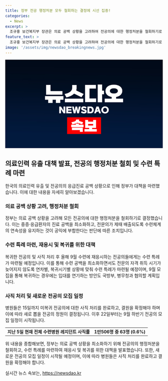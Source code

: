 ```yaml
---
title: 정부 전공 행정처분 모두 철회하는 결정에 시선 집중!
categories:
  - News
excerpt: >
  조규홍 보건복지부 장관은 의료 공백 상황을 고려하여 전공의에 대한 행정처분을 철회하기로 했다. 이에 따라 복지부는 사직 처리를 완료한 병원에 대해 새로운 전공의 정원을 결정할 예정이며, 수련에 재응시하는 전공의들에게는 특례를 마련할 계획이다. 또한, 복귀하는 전공의들에 대해서는 입대를 연기하는 방안을 국방부, 병무청과 협의할 예정이다. 이러한 조치는 중증·응급환자의 진료 공백을 최소화하고, 전문의의 수련체계를 유지하기 위한 것이라고 밝혔다.
feature_text: >
  조규홍 보건복지부 장관은 의료 공백 상황을 고려하여 전공의에 대한 행정처분을 철회하기로 했다. 이에 따라 복지부는 사직 처리를 완료한 병원에 대해 새로운 전공의 정원을 결정할 예정이며, 수련에 재응시하는 전공의들에게는 특례를 마련할 계획이다. 또한, 복귀하는 전공의들에 대해서는 입대를 연기하는 방안을 국방부, 병무청과 협의할 예정이다. 이러한 조치는 중증·응급환자의 진료 공백을 최소화하고, 전문의의 수련체계를 유지하기 위한 것이라고 밝혔다.
image: '/assets/img/newsdao_breakingnews.jpg'
---
```


<p><img src="/assets/img/newsdao_breakingnews.jpg" alt="firstkoreanews 속보" /></p>

<h2 data-ke-size="size26">의료인력 유출 대책 발표, 전공의 행정처분 철회 및 수련 특례 마련</h2>

<p data-ke-size="size16">한국의 의료인력 유출 및 전공의의 응급진료 공백 상황으로 인해 정부가 대책을 마련했습니다. 이에 대한 내용을 자세히 알아보겠습니다.</p>

<h3>의료 공백 상황 고려, 행정처분 철회</h3>

<p data-ke-size="size16">정부는 의료 공백 상황을 고려해 모든 전공의에 대한 행정처분을 철회하기로 결정했습니다. 이는 중증·응급환자의 진료 공백을 최소화하고, 전문의가 제때 배출되도록 수련체계의 연속성을 유지하는 것이 공익에 부합한다는 판단에 따른 조치입니다.</p>

<h3>수련 특례 마련, 재응시 및 복귀를 위한 대책</h3>

<p data-ke-size="size16">복귀한 전공의 및 사직 처리 후 올해 9월 수련에 재응시하는 전공의들에게는 수련 특례가 마련될 예정입니다. 이를 통해 수련 공백을 최소화하면서도 전문의 자격 취득 시기가 늦어지지 않도록 연차별, 복귀시기별 상황에 맞춰 수련 특례가 마련될 예정이며, 9월 모집을 통해 복귀하는 경우에는 입대를 연기하는 방안도 국방부, 병무청과 협의할 계획입니다.</p>

<h3>사직 처리 및 새로운 전공의 모집 일정</h3>

<p data-ke-size="size16">병원들은 15일까지 미복귀 전공의에 대한 사직 처리를 완료하고, 결원을 확정해야 하며 이에 따라 새로 뽑을 전공의 정원이 결정됩니다. 이후 22일부터는 9월 하반기 전공의 모집 일정이 시작됩니다.</p>

<table>
    <tr>
        <td style="text-align: center; height: 17px;"><b>지난 5일 현재 전체 수련병원 레지던트 사직률</b></td>
        <td style="text-align: center; height: 17px;"><b>1만506명 중 63명 (0.6%)</b></td>
    </tr>
</table>

<p data-ke-size="size16">위 내용을 종합해보면, 정부는 의료 공백 상황을 최소화하기 위해 전공의의 행정처분을 철회하고, 수련 특례를 마련하여 재응시 및 복귀를 위한 대책을 발표했습니다. 또한, 새로운 전공의 모집 일정이 시작될 예정이며, 이에 따라 병원들은 사직 처리를 완료하고 결원을 확정해야 합니다.</p>
실시간 뉴스 속보는, <a href="https://newsdao.kr" rel="dofollow">https://newsdao.kr</a>


